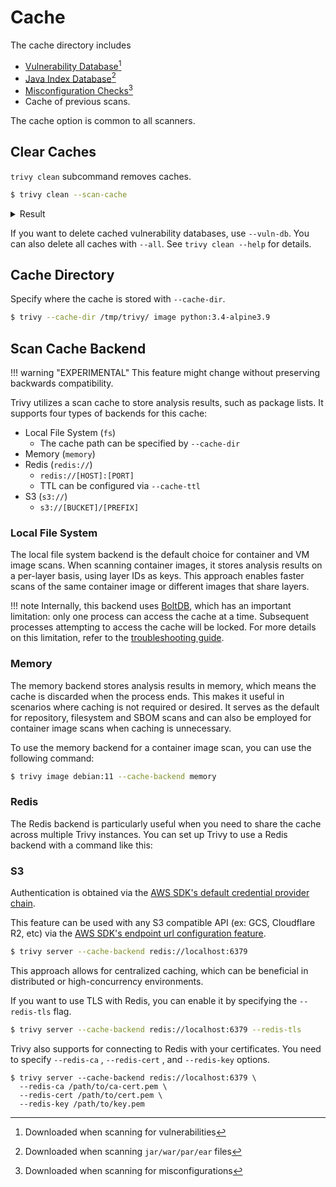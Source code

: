 # Cache
The cache directory includes 

- [Vulnerability Database][trivy-db][^1]
- [Java Index Database][trivy-java-db][^2]
- [Misconfiguration Checks][misconf-checks][^3]
- Cache of previous scans.
 
The cache option is common to all scanners.

## Clear Caches
`trivy clean` subcommand removes caches.

```bash
$ trivy clean --scan-cache
```

<details>
<summary>Result</summary>

```
2024-06-21T21:58:21+04:00       INFO    Removing scan cache...
```

</details>

If you want to delete cached vulnerability databases, use `--vuln-db`.
You can also delete all caches with `--all`.
See `trivy clean --help` for details.

## Cache Directory
Specify where the cache is stored with `--cache-dir`.

```bash
$ trivy --cache-dir /tmp/trivy/ image python:3.4-alpine3.9
```

## Scan Cache Backend
!!! warning "EXPERIMENTAL"
    This feature might change without preserving backwards compatibility.

Trivy utilizes a scan cache to store analysis results, such as package lists.
It supports four types of backends for this cache: 

- Local File System (`fs`)
    - The cache path can be specified by `--cache-dir`
- Memory (`memory`)
- Redis (`redis://`)
    - `redis://[HOST]:[PORT]`
    - TTL can be configured via `--cache-ttl`
- S3 (`s3://`)
    - `s3://[BUCKET]/[PREFIX]`

### Local File System
The local file system backend is the default choice for container and VM image scans.
When scanning container images, it stores analysis results on a per-layer basis, using layer IDs as keys.
This approach enables faster scans of the same container image or different images that share layers.

!!! note
    Internally, this backend uses [BoltDB][boltdb], which has an important limitation: only one process can access the cache at a time.
    Subsequent processes attempting to access the cache will be locked.
    For more details on this limitation, refer to the [troubleshooting guide][parallel-run].

### Memory
The memory backend stores analysis results in memory, which means the cache is discarded when the process ends.
This makes it useful in scenarios where caching is not required or desired.
It serves as the default for repository, filesystem and SBOM scans and can also be employed for container image scans when caching is unnecessary.

To use the memory backend for a container image scan, you can use the following command:

```bash
$ trivy image debian:11 --cache-backend memory
```

### Redis
The Redis backend is particularly useful when you need to share the cache across multiple Trivy instances.
You can set up Trivy to use a Redis backend with a command like this:

### S3
Authentication is obtained via the [AWS SDK's default credential provider chain](https://aws.github.io/aws-sdk-go-v2/docs/configuring-sdk/#specifying-credentials).

This feature can be used with any S3 compatible API (ex: GCS, Cloudflare R2, etc) via the [AWS SDK's endpoint url configuration feature](https://docs.aws.amazon.com/sdkref/latest/guide/feature-ss-endpoints.html).

```bash
$ trivy server --cache-backend redis://localhost:6379
```

This approach allows for centralized caching, which can be beneficial in distributed or high-concurrency environments.

If you want to use TLS with Redis, you can enable it by specifying the `--redis-tls` flag.

```bash
$ trivy server --cache-backend redis://localhost:6379 --redis-tls
```

Trivy also supports for connecting to Redis with your certificates.
You need to specify `--redis-ca` , `--redis-cert` , and `--redis-key` options.

```
$ trivy server --cache-backend redis://localhost:6379 \
  --redis-ca /path/to/ca-cert.pem \
  --redis-cert /path/to/cert.pem \
  --redis-key /path/to/key.pem
```

[trivy-db]: ./db.md#vulnerability-database
[trivy-java-db]: ./db.md#java-index-database
[misconf-checks]: ../scanner/misconfiguration/check/builtin.md
[boltdb]: https://github.com/etcd-io/bbolt
[parallel-run]: https://aquasecurity.github.io/trivy/v0.52/docs/references/troubleshooting/#running-in-parallel-takes-same-time-as-series-run

[^1]: Downloaded when scanning for vulnerabilities
[^2]: Downloaded when scanning `jar/war/par/ear` files
[^3]: Downloaded when scanning for misconfigurations